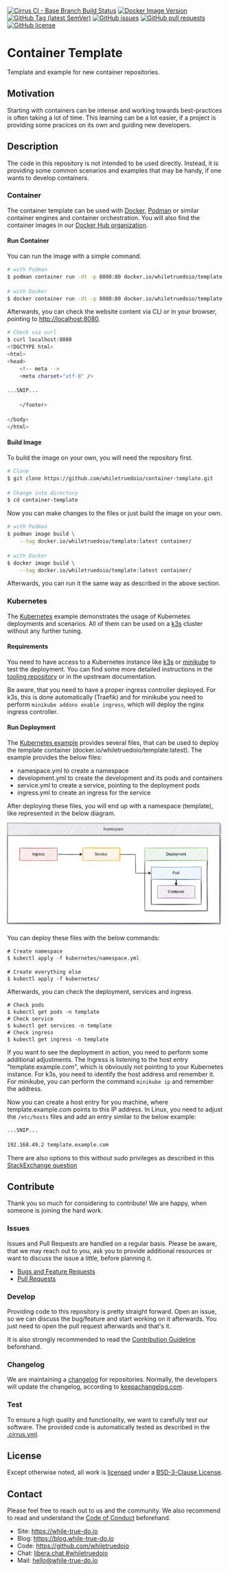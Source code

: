 <!--
reference: https://www.makeareadme.com/
reference: https://commonmark.org/
-->

[![Cirrus CI - Base Branch Build Status](https://img.shields.io/cirrus/github/whiletruedoio/container-template?logo=Cirrus-ci)](https://cirrus-ci.com/github/whiletruedoio/container-template)
[![Docker Image Version](https://img.shields.io/docker/v/whiletruedoio/template?logo=Docker&label=Release&sort=semver)](https://hub.docker.com/r/whiletruedoio/template)
[![GitHub Tag (latest SemVer)](https://img.shields.io/github/v/tag/whiletruedoio/container-template?logo=GitHub&label=Release&sort=semver)](https://github.com/whiletruedoio/container-template/releases)
[![GitHub issues](https://img.shields.io/github/issues/whiletruedoio/container-template)](https://github.com/whiletruedoio/container-template/issues)
[![GitHub pull requests](https://img.shields.io/github/issues-pr/whiletruedoio/container-template)](https://github.com/whiletruedoio/container-template/pulls)
[![GitHub license](https://img.shields.io/github/license/whiletruedoio/container-template)](https://github.com/whiletruedoio/container-template/blob/main/LICENSE)

# Container Template

Template and example for new container repositories.

## Motivation

Starting with containers can be intense and working towards best-practices is
often taking a lot of time. This learning can be a lot easier, if a project is
providing some pracices on its own and guiding new developers.

## Description

The code in this repository is not intended to be used directly. Instead, it
is providing some common scenarios and examples that may be handy, if one wants
to develop containers.

### Container

The container template can be used with [Docker](https://docker.com),
[Podman](https://podman.io) or similar container engines and container
orchestration. You will also find the container images in our
[Docker Hub organization](https://hub.docker.com/u/whiletruedoio/template).

#### Run Container

You can run the image with a simple command.

```sh
# with Podman
$ podman container run -dt -p 8080:80 docker.io/whiletruedoio/template:latest

# with Docker
$ docker container run -dt -p 8080:80 docker.io/whiletruedoio/template:latest
```

Afterwards, you can check the website content via CLI or in your browser,
pointing to <http://localhost:8080>.

```sh
# Check via curl
$ curl localhost:8080
<!DOCTYPE html>
<html>
<head>
    <!-- meta -->
    <meta charset="utf-8" />

...SNIP...

    </footer>

</body>
</html>
```

#### Build Image

To build the image on your own, you will need the repository first.

```sh
# Clone
$ git clone https://github.com/whiletruedoio/container-template.git

# Change into directory
$ cd container-template
```

Now you can make changes to the files or just build the image on your own.

```sh
# with Podman
$ podman image build \
    --tag docker.io/whiletruedoio/template:latest container/

# with Docker
$ docker image build \
    --tag docker.io/whiletruedoio/template:latest container/
```

Afterwards, you can run it the same way as described in the above section.

### Kubernetes

The [Kubernetes](https://kubernetes.io) example demonstrates the usage of
Kubernetes deployments and scenarios. All of them can be used on a
[k3s](https://k3s.io) cluster without any further tuning.

#### Requirements

You need to have access to a Kubernetes instance like [k3s](https://k3s.io) or
[minikube](https://minikube.sigs.k8s.io/docs/) to test the deployment. You can
find some more detailed instructions in the
[tooling repository](https://github.com/whiletruedoio/tooling/)
or in the upstream documentation.

Be aware, that you need to have a proper ingress controller deployed. For k3s,
this is done automatically (Traefik) and for minikube you need to perform
`minikube addons enable ingress`, which will deploy the nginx ingress
controller.

#### Run Deployment

The [Kubernetes example](./kubernetes) provides several files, that can be used
to deploy the template container (docker.io/whiletruedoio/template:latest). The
example provides the below files:

- namespace.yml to create a namespace
- development.yml to create the development and its pods and containers
- service.yml to create a service, pointing to the deployment pods
- ingress.yml to create an ingress for the service

After deploying these files, you will end up with a namespace (template), like
represented in the below diagram.

![template namespace](./assets/kubernetes.drawio.png)

You can deploy these files with the below commands:

```shell
# Create namespace
$ kubectl apply -f kubernetes/namespace.yml

# Create everything else
$ kubectl apply -f kubernetes/
```

Afterwards, you can check the deployment, services and ingress.

```shell
# Check pods
$ kubectl get pods -n template
# Check service
$ kubectl get services -n template
# Check ingress
$ kubectl get ingress -n template
```

If you want to see the deployment in action, you need to perform some additional
adjustments. The Ingress is listening to the host entry "template.example.com",
which is obviously not pointing to your Kubernetes instance. For k3s, you need
to identify the host address and remember it. For minikube, you can
perform the command `minikube ip` and remember the address.

Now you can create a host entry for you machine, where template.example.com
points to this IP address. In Linux, you need to adjust the `/etc/hosts` files
and add an entry similar to the below example:

```txt
...SNIP...

192.168.49.2 template.example.com
```

There are also options to this without sudo privileges as described in this
[StackExchange question](https://unix.stackexchange.com/questions/10438/can-i-create-a-user-specific-hosts-file-to-complement-etc-hosts)

## Contribute

Thank you so much for considering to contribute! We are happy, when someone is
joining the hard work.

### Issues

Issues and Pull Requests are handled on a regular basis. Please be aware, that
we may reach out to you, ask you to provide additional resources or want to
discuss the issue a little, before planning it.

- [Bugs and Feature Requests](https://github.com/whiletruedoio/container-template/issues)
- [Pull Requests](https://github.com/whiletruedoio/container-template/pulls)

### Develop

Providing code to this repository is pretty straight forward. Open an issue,
so we can discuss the bug/feature and start working on it afterwards. You just
need to open the pull request afterwards and that's it.

It is also strongly recommended to read the
[Contribution Guideline](https://github.com/whiletruedoio/.github/blob/main/docs/CONTRIBUTING.md)
beforehand.

### Changelog

We are maintaining a [changelog](CHANGELOG.md) for repositories. Normally, the
developers will update the changelog, according to
[keepachangelog.com](https://keepachangelog.com/).

### Test

To ensure a high quality and functionality, we want to carefully test our
software. The provided code is automatically tested as described in the
[.cirrus.yml](.cirrus.yml).

## License

Except otherwise noted, all work is [licensed](LICENSE) under a
[BSD-3-Clause License](https://opensource.org/licenses/BSD-3-Clause).

## Contact

Please feel free to reach out to us and the community. We also recommend to read
and understand the
[Code of Conduct](https://github.com/whiletruedoio/.github/blob/main/docs/CODE_OF_CONDUCT.md)
beforehand.

- Site: <https://while-true-do.io>
- Blog: <https://blog.while-true-do.io>
- Code: <https://github.com/whiletruedoio>
- Chat: [libera.chat #whiletruedoio](https://web.libera.chat/gamja/#whiletruedo)
- Mail: [hello@while-true-do.io](mailto:hello@while-true-do.io)
